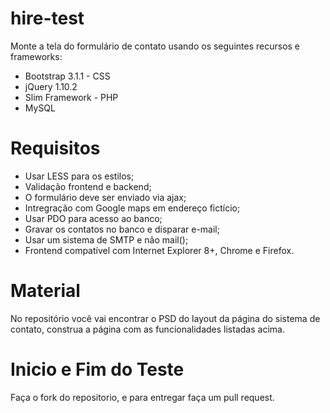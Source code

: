 hire-test
=========

Monte a tela do formulário de contato usando os seguintes recursos e frameworks:

* Bootstrap 3.1.1 - CSS
* jQuery 1.10.2
* Slim Framework - PHP
* MySQL

Requisitos
==========

* Usar LESS para os estilos;
* Validação frontend e backend;
* O formulário deve ser enviado via ajax;
* Intregração com Google maps em endereço fictício;
* Usar PDO para acesso ao banco;
* Gravar os contatos no banco e disparar e-mail;
* Usar um sistema de SMTP e não mail();
* Frontend compatível com Internet Explorer 8+, Chrome e Firefox.

Material
========

No repositório você vai encontrar o PSD do layout da página do sistema de contato, construa a página com as funcionalidades listadas acima.

Inicio e Fim do Teste
=====================

Faça o fork do repositorio, e para entregar faça um pull request.
